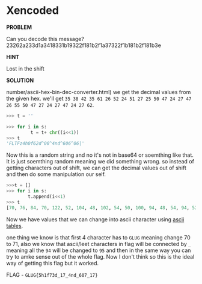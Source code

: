 # Xencoded

__PROBLEM__

Can you decode this message?
23262a233d1a3418331b19322f181b2f1a37322f1b181b2f181b3e

__HINT__

Lost in the shift

__SOLUTION__

number/ascii-hex-bin-dec-converter.html) we get the decimal values from the given hex.
we'll get `35 38 42 35 61 26 52 24 51 27 25 50 47 24 27 47 26 55 50 47 27 24 27 47 24 27 62`.

```python
>>> t = ''

>>> for i in s:
         t = t+ chr((i<<1))
>>> t
'FLTFz4h0f62d^06^4nd^606^06|'
```
Now this is a random string and no it's not in base64 or soemthing like that. It is just soemthing random meaning we did something wrong. so instead of getting characters out of shift, we can get the decimal values out of shift and then do some manipulation our self.

```python
>>>t = []
>>> for i in s:
        t.append(i<<1)
>>> t
[70, 76, 84, 70, 122, 52, 104, 48, 102, 54, 50, 100, 94, 48, 54, 94, 52, 110, 100, 94, 54, 48, 54, 94, 48, 54, 124]
```

Now we have values that we can change into ascii character using [ascii tables](https://homepage.cs.uri.edu/faculty/wolfe/book/Readings/R02%20Ascii/completeASCII.htm).

one thing we know is that first 4 character has to `GLUG` meaning change 70 to 71, also we know that ascii/leet characters in flag will be connected by `_` meaning all the `94` will be changed to `95` and then in the same way you can try to amke sense out of the whole flag.
Now I don't think so this is the ideal way of getting this flag but it worked.

FLAG - `GLUG{5h1f73d_17_4nd_607_17}`
